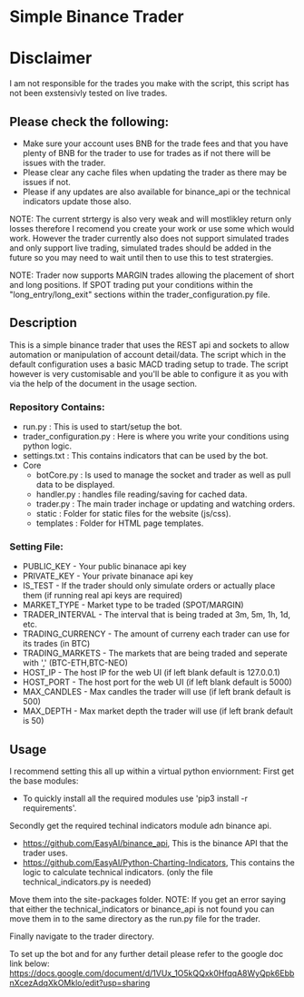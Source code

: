 # Simple Binance Trader

# Disclaimer
I am not responsible for the trades you make with the script, this script has not been exstensivly tested on live trades.

## Please check the following:
- Make sure your account uses BNB for the trade fees and that you have plenty of BNB for the trader to use for trades as if not there will be issues with the trader.
- Please clear any cache files when updating the trader as there may be issues if not.
- Please if any updates are also available for binance_api or the technical indicators update those also.


NOTE: The current strtergy is also very weak and will mostlikley return only losses therefore I recomend you create your work or use some which would work. However the trader currently also does not support simulated trades and only support live trading, simulated trades should be added in the future so you may need to wait until then to use this to test stratergies.

NOTE: Trader now supports MARGIN trades allowing the placement of short and long positions. If SPOT trading put your conditions within the "long_entry/long_exit" sections within the trader_configuration.py file.


## Description
This is a simple binance trader that uses the REST api and sockets to allow automation or manipulation of account detail/data. The script which in the default configuration uses a basic MACD trading setup to trade. The script however is very customisable and you'll be able to configure it as you with via the help of the document in the usage section.

### Repository Contains:
- run.py : This is used to start/setup the bot.
- trader_configuration.py : Here is where you write your conditions using python logic.
- settings.txt : This contains indicators that can be used by the bot.
- Core
  - botCore.py : Is used to manage the socket and trader as well as pull data to be displayed.
  - handler.py : handles file reading/saving for cached data.
  - trader.py : The main trader inchage or updating and watching orders.
  - static : Folder for static files for the website (js/css).
  - templates : Folder for HTML page templates.
  
### Setting File:
- PUBLIC_KEY -  Your public binanace api key
- PRIVATE_KEY - Your private binanace api key
- IS_TEST - If the trader should only simulate orders or actually place them (if running real api keys are required)
- MARKET_TYPE - Market type to be traded (SPOT/MARGIN)
- TRADER_INTERVAL - The interval that is being traded at 3m, 5m, 1h, 1d, etc.
- TRADING_CURRENCY - The amount of curreny each trader can use for its trades (in BTC)
- TRADING_MARKETS - The markets that are being traded and seperate with ',' (BTC-ETH,BTC-NEO)
- HOST_IP - The host IP for the web UI (if left blank default is 127.0.0.1)
- HOST_PORT - The host port for the web UI (if left blank default is 5000)
- MAX_CANDLES - Max candles the trader will use (if left brank default is 500)
- MAX_DEPTH - Max market depth the trader will use (if left brank default is 50)

## Usage
I recommend setting this all up within a virtual python enviornment:
First get the base modules:
 - To quickly install all the required modules use 'pip3 install -r requirements'.

Secondly get the required techinal indicators module adn binance api.
 - https://github.com/EasyAI/binance_api, This is the binance API that the trader uses.
 - https://github.com/EasyAI/Python-Charting-Indicators, This contains the logic to calculate technical indicators. (only the file technical_indicators.py is needed)

Move them into the site-packages folder. NOTE: If you get an error saying that either the technical_indicators or binance_api is not found you can move them in to the same directory as the run.py file for the trader.

Finally navigate to the trader directory.

To set up the bot and for any further detail please refer to the google doc link below:
https://docs.google.com/document/d/1VUx_1O5kQQxk0HfqqA8WyQpk6EbbnXcezAdqXkOMklo/edit?usp=sharing


